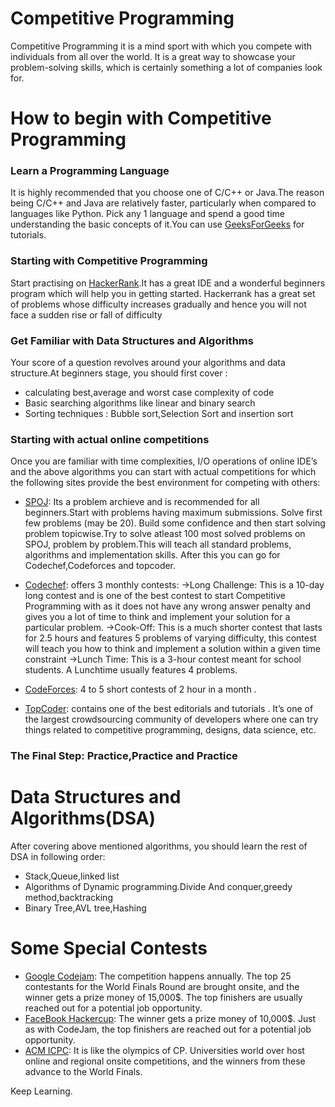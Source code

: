 # Competitive Programming

Competitive Programming it is a mind sport with which you compete with individuals from all over the world. It is a great way to showcase your problem-solving skills, which is certainly something a lot of companies look for.

# How to begin with Competitive Programming

 ### Learn a Programming Language ###
 It is highly recommended that you choose one of C/C++ or Java.The reason being  C/C++ and Java are relatively faster, particularly when compared to languages like Python. Pick any 1 language and spend a good time understanding the basic concepts of it.You can use [GeeksForGeeks](https://www.geeksforgeeks.org/) for tutorials.
 
 ### Starting with Competitive Programming
 
 Start practising on [HackerRank](https://www.hackerrank.com/).It has a great IDE and a wonderful beginners program which will help you in getting started. Hackerrank has a great set of problems whose difficulty increases gradually and hence you will not face a sudden rise or fall of difficulty

### Get Familiar with Data Structures and Algorithms

Your score of a question revolves around your algorithms and data structure.At beginners stage, you should first cover :
* calculating best,average and worst case complexity of code
* Basic searching algorithms like linear and binary search
* Sorting techniques : Bubble sort,Selection Sort and insertion sort


### Starting with actual online competitions

Once you are familiar with time complexities, I/O operations of online IDE’s and the above algorithms you can start with actual competitions for which the following sites provide the best environment for competing with others:

*  [SPOJ](https://www.spoj.com/): Its a problem archieve and is recommended for all beginners.Start with problems having maximum submissions. Solve first few problems (may be 20). Build some confidence and then start solving problem topicwise.Try to solve atleast  100 most solved problems on SPOJ, problem by problem.This will teach all standard problems, algorithms and implementation skills. After this you can go for Codechef,Codeforces and topcoder.

* [Codechef](https://www.codechef.com): offers 3 monthly contests:
->Long Challenge: This is a 10-day long contest and is one of the best contest to start Competitive Programming with as it does not have any wrong answer penalty and gives you a lot of time to think and implement your solution for a particular problem.
->Cook-Off: This is a much shorter contest that lasts for 2.5 hours and features 5 problems of varying difficulty, this contest will teach you how to think and implement a solution within a given time constraint
->Lunch Time: This is a 3-hour contest meant for school students. A Lunchtime usually features 4 problems.

* [CodeForces](http://codeforces.com/): 4 to 5 short contests of 2 hour in a month .

* [TopCoder](https://www.topcoder.com/): contains one of the best editorials and tutorials . It’s one of the largest crowdsourcing community of developers where one can try things related to competitive programming, designs, data science, etc.

### The Final Step: Practice,Practice and Practice

# Data Structures and Algorithms(DSA)

After covering above mentioned algorithms, you should learn the rest of DSA in following order:
* Stack,Queue,linked list
* Algorithms of Dynamic programming.Divide And conquer,greedy method,backtracking
* Binary Tree,AVL tree,Hashing

# Some Special Contests

*  [Google Codejam](https://codingcompetitions.withgoogle.com/codejam): The competition happens annually. The top 25 contestants for the World Finals Round are brought onsite, and the winner gets a prize money of 15,000$. The top finishers are usually reached out for a potential job opportunity.
*  [FaceBook Hackercup](https://www.facebook.com/hackercup/): The winner gets a prize money of 10,000$. Just as with CodeJam, the top finishers are reached out for a potential job opportunity. 
*  [ACM ICPC](https://icpc.baylor.edu/): It is like the olympics of CP. Universities world over host online and regional onsite competitions, and the winners from these advance to the World Finals.

Keep Learning.
